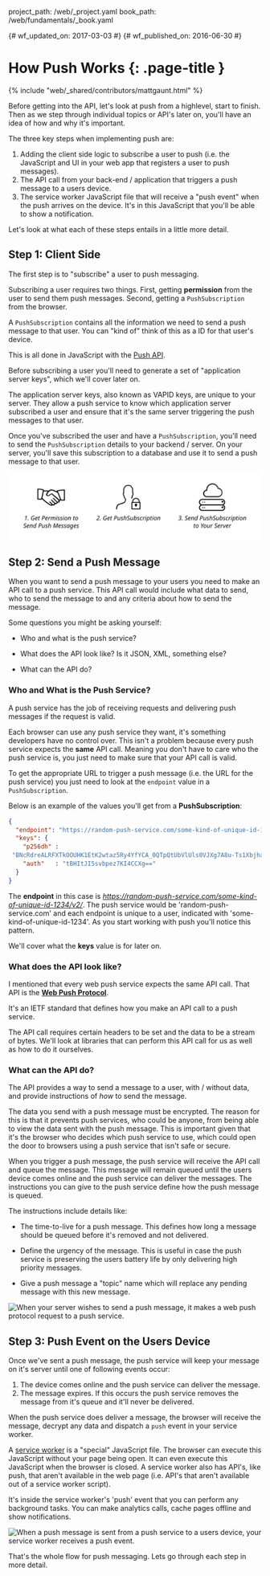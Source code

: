 project_path: /web/_project.yaml
book_path: /web/fundamentals/_book.yaml

{# wf_updated_on: 2017-03-03 #}
{# wf_published_on: 2016-06-30 #}

# How Push Works {: .page-title }

{% include "web/_shared/contributors/mattgaunt.html" %}



Before getting into the API, let's look at push from a highlevel, start to finish. Then as we
 step through individual topics or API's later on, you'll have an idea of how and why it's
 important.

The three key steps when implementing push are:

1. Adding the client side logic to subscribe a user to push (i.e. the JavaScript and UI in your
 web app that registers a user to push messages).
1. The API call from your back-end / application that triggers a push message  to a users device.
1. The service worker JavaScript file that will receive a "push event" when the push arrives on
 the device. It's in this JavaScript that you'll be able to show a notification.

Let's look at what each of these steps entails in a little more detail.

## Step 1: Client Side

The first step is to "subscribe" a user to push messaging.

Subscribing a user requires two things. First, getting **permission** from the user to send
 them push messages. Second, getting a `PushSubscription` from the browser.

A `PushSubscription` contains all the information we need to send a push message to that user.
 You can "kind of" think of this as a ID for that user's device.

This is all done in JavaScript with the [Push
 API](https://developer.mozilla.org/en-US/docs/Web/API/Push_API).

Before subscribing a user you'll need to generate a set of
"application server keys", which we'll cover later on.

The application server keys, also known as VAPID keys, are unique to your server. They allow a
 push service to know which application server subscribed a user and ensure that it's the same
 server triggering the push messages to that user.

Once you've subscribed the user and have a `PushSubscription`, you'll need to send the
 `PushSubscription` details to your backend / server.  On your server, you'll save this
 subscription to a database and use it to send a push message to that user.

![Make sure you send the PushSubscription to your backend.](./images/svgs/browser-to-server.svg)

## Step 2: Send a Push Message

When you want to send a push message to your users you need to make an API call to a push
 service. This API call would include what data to send, who to send the message to and any
 criteria about how to send the message.

Some questions you might be asking yourself:

- Who and what is the push service?

- What does the API look like? Is it JSON, XML, something else?

- What can the API do?

### Who and What is the Push Service?

A push service has the job of receiving requests and delivering push messages if the request is
 valid.

Each browser can use any push service they want, it's something developers have no control
 over. This isn't a problem because every push service expects the **same** API call. Meaning
 you don't have to care who the push service is, you just need to make sure that your API call
 is valid.

To get the appropriate URL to trigger a push message (i.e. the URL for the push service) you
 just need to look at the `endpoint` value in a `PushSubscription`.

Below is an example of the values you'll get from a **PushSubscription**:

``` json
{
  "endpoint": "https://random-push-service.com/some-kind-of-unique-id-1234/v2/",
  "keys": {
    "p256dh" :
 "BNcRdreALRFXTkOOUHK1EtK2wtaz5Ry4YfYCA_0QTpQtUbVlUls0VJXg7A8u-Ts1XbjhazAkj7I99e8QcYP7DkM=",
    "auth"   : "tBHItJI5svbpez7KI4CCXg=="
  }
}
```

The **endpoint** in this case is
 *https://random-push-service.com/some-kind-of-unique-id-1234/v2/*. The push service would be
 'random-push-service.com' and each endpoint is unique to a user, indicated with
 'some-kind-of-unique-id-1234'. As you start working with push you'll notice this pattern.

We'll cover what the **keys** value is for later on.

### What does the API look like?

I mentioned that every web push service expects the same API call. That API is the [**Web Push
 Protocol**](https://tools.ietf.org/html/draft-ietf-webpush-protocol).

It's an IETF standard that defines how you make an API call to a push service.

The API call requires certain headers to be set and the data to be a stream of bytes. We'll
 look at libraries that can perform this API call for us as well as how to do it ourselves.

### What can the API do?

The API provides a way to send a message to a user, with / without data, and provide
 instructions of *how* to send the message.

The data you send with a push message must be encrypted. The reason for this is that it
 prevents push services, who could be anyone, from being able to view the data sent with the
 push message. This is important given that it's the browser who decides which push service to
 use, which could open the door to browsers using a push service that isn't safe or secure.

When you trigger a push message, the push service will receive the API call and queue the
 message. This message will remain queued until the users device comes online and the push
 service can deliver the messages. The instructions you can give to the push service define how
 the push message is queued.

The instructions include details like:

- The time-to-live for a push message. This defines how long a message should be queued before
 it's removed and not delivered.

- Define the urgency of the message. This is useful in case the push service is preserving the
 users battery life by only delivering high priority messages.

- Give a push message a "topic" name which will replace any pending message with this new message.

![When your server wishes to send a push message, it makes a web push protocol request to a
 push service.](./images/svgs/server-to-push-service.svg)

## Step 3: Push Event on the Users Device

Once we've sent a push message, the push service will keep your message on it's server until
 one of following events occur:

1. The device comes online and the push service can deliver the message.
1. The message expires. If this occurs the push service removes the message from it's queue and
 it'll never be delivered.

When the push service does deliver a message, the browser will receive the message, decrypt any
 data and dispatch a `push` event in your service worker.

A [service worker](https://developer.mozilla.org/en-US/docs/Web/API/Service_Worker_API) is a
 "special" JavaScript file. The browser can execute this JavaScript without your page being
 open. It can even execute this JavaScript when the browser is closed. A service worker also
 has API's, like push, that aren't available in the web page (i.e. API's that aren't available
 out of a service worker script).

It's inside the service worker's 'push' event that you can perform any background tasks. You
 can make analytics calls, cache pages offline and show notifications.

![When a push message is sent from a push service to a users device, your service worker
 receives a push event.](./images/svgs/push-service-to-sw-event.svg)

That's the whole flow for push messaging. Lets go through each step in more detail.
